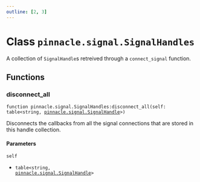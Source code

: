 ```yaml
---
outline: [2, 3]
---
```


# Class `pinnacle.signal.SignalHandles`


A collection of `SignalHandle`s retreived through a `connect_signal` function.



## Functions

### <Badge type="method" text="method" /> disconnect_all

<div class="language-lua"><pre><code>function pinnacle.signal.SignalHandles:disconnect_all(self: table&lt;string, <a href="/lua-reference/main/classes/pinnacle.signal.SignalHandle">pinnacle.signal.SignalHandle</a>>)</code></pre></div>

Disconnects the callbacks from all the signal connections that are stored in this handle collection.


#### Parameters

`self`
  - <code>table&lt;string, <a href="/lua-reference/main/classes/pinnacle.signal.SignalHandle">pinnacle.signal.SignalHandle</a>></code>





